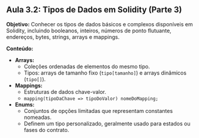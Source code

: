 ## Aula 3.2: Tipos de Dados em Solidity (Parte 3)

**Objetivo:** Conhecer os tipos de dados básicos e complexos disponíveis em Solidity, incluindo booleanos, inteiros, números de ponto flutuante, endereços, bytes, strings, arrays e mappings.

**Conteúdo:**

- **Arrays:**
    - Coleções ordenadas de elementos do mesmo tipo.
    - Tipos: arrays de tamanho fixo (`tipo[tamanho]`) e arrays dinâmicos (`tipo[]`).
- **Mappings:**
    - Estruturas de dados chave-valor.
    - `mapping(tipoDaChave => tipoDoValor) nomeDoMapping;`
- **Enums:**
    - Conjuntos de opções limitadas que representam constantes nomeadas.
    - Definem um tipo personalizado, geralmente usado para estados ou fases do contrato.
